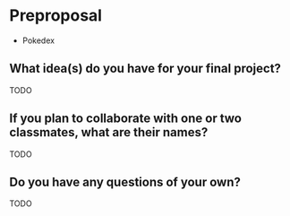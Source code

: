 # Preproposal
- Pokedex
## What idea(s) do you have for your final project?

TODO

## If you plan to collaborate with one or two classmates, what are their names?

TODO

## Do you have any questions of your own?

TODO
